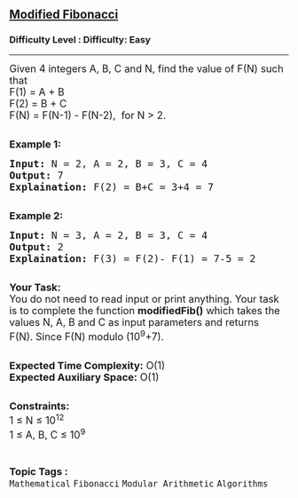 <h2><a href="https://www.geeksforgeeks.org/problems/modified-fibonacci4449/1?page=12&status=unsolved&sortBy=accuracy">Modified Fibonacci</a></h2><h3>Difficulty Level : Difficulty: Easy</h3><hr><div class="problems_problem_content__Xm_eO"><p><span style="font-size:18px">Given 4 integers&nbsp;A, B, C and&nbsp;N,&nbsp;find the value of F(N) such that<br>
F(1) = A + B&nbsp;<br>
F(2) = B + C&nbsp;<br>
F(N) = F(N-1) - F(N-2),&nbsp;&nbsp;for N&nbsp;&gt; 2. </span><br>
&nbsp;</p>

<p><strong><span style="font-size:18px">Example 1:</span></strong></p>

<pre><span style="font-size:18px"><strong>Input:</strong> N = 2, A = 2, B = 3, C = 4
<strong>Output:</strong> 7
<strong>Explaination:</strong> F(2) = B+C = 3+4 = 7</span></pre>

<p><br>
<strong><span style="font-size:18px">Example 2:</span></strong></p>

<pre><span style="font-size:18px"><strong>Input:</strong> N = 3, A = 2, B = 3, C = 4
<strong>Output:</strong> 2
<strong>Explaination:</strong> F(3) = F(2)- F(1) = 7-5 = 2</span></pre>

<p><br>
<span style="font-size:18px"><strong>Your Task:</strong><br>
You do not need to read input or print anything. Your task is to complete the function <strong>modifiedFib()</strong> which takes the values N, A, B and C as input parameters and returns F(N).&nbsp;Since F(N) modulo (10<sup>9</sup>+7).</span></p>

<p><br>
<span style="font-size:18px"><strong>Expected Time Complexity:</strong> O(1)<br>
<strong>Expected Auxiliary Space:</strong> O(1)</span></p>

<p><br>
<span style="font-size:18px"><strong>Constraints:</strong><br>
1 ≤ N ≤ 10<sup>12</sup><br>
1 ≤ A, B, C ≤ 10<sup>9</sup></span></p>
</div><br><p><span style=font-size:18px><strong>Topic Tags : </strong><br><code>Mathematical</code>&nbsp;<code>Fibonacci</code>&nbsp;<code>Modular Arithmetic</code>&nbsp;<code>Algorithms</code>&nbsp;